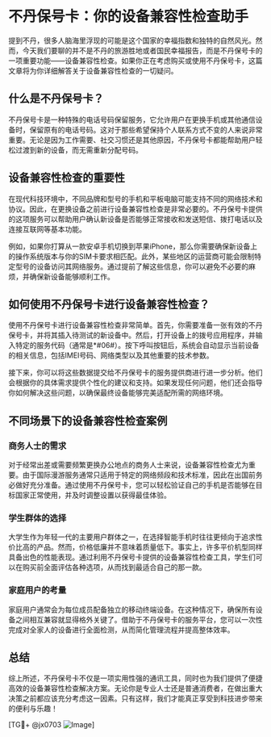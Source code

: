 # 不丹保号卡：你的设备兼容性检查助手

提到不丹，很多人脑海里浮现的可能是这个国家的幸福指数和独特的自然风光。然而，今天我们要聊的并不是不丹的旅游胜地或者国民幸福报告，而是不丹保号卡的一项重要功能——设备兼容性检查。如果你正在考虑购买或使用不丹保号卡，这篇文章将为你详细解答关于设备兼容性检查的一切疑问。

## 什么是不丹保号卡？

不丹保号卡是一种特殊的电话号码保留服务，它允许用户在更换手机或其他通信设备时，保留原有的电话号码。这对于那些希望保持个人联系方式不变的人来说非常重要。无论是因为工作需要、社交习惯还是其他原因，不丹保号卡都能帮助用户轻松过渡到新的设备，而无需重新分配号码。

## 设备兼容性检查的重要性

在现代科技环境中，不同品牌和型号的手机和平板电脑可能支持不同的网络技术和协议。因此，在更换设备之前进行设备兼容性检查是非常必要的。不丹保号卡提供的这项服务可以帮助用户确认新设备是否能够正常接收和发送短信、拨打电话以及连接互联网等基本功能。

例如，如果你打算从一款安卓手机切换到苹果iPhone，那么你需要确保新设备上的操作系统版本与你的SIM卡要求相匹配。此外，某些地区的运营商可能会限制特定型号的设备访问其网络服务。通过提前了解这些信息，你可以避免不必要的麻烦，并确保新设备能够顺利工作。

## 如何使用不丹保号卡进行设备兼容性检查？

使用不丹保号卡进行设备兼容性检查非常简单。首先，你需要准备一张有效的不丹保号卡，并将其插入待测试的新设备中。然后，打开设备上的拨号应用程序，并输入特定的服务代码（通常是*#06#）。按下呼叫按钮后，系统会自动显示当前设备的相关信息，包括IMEI号码、网络类型以及其他重要的技术参数。

接下来，你可以将这些数据提交给不丹保号卡的服务提供商进行进一步分析。他们会根据你的具体需求提供个性化的建议和支持。如果发现任何问题，他们还会指导你如何解决这些问题，以确保最终设备能够完美适配所需的网络环境。

## 不同场景下的设备兼容性检查案例

### 商务人士的需求

对于经常出差或需要频繁更换办公地点的商务人士来说，设备兼容性检查尤为重要。由于国际漫游服务通常只适用于特定的网络频段和技术标准，因此在出国前务必做好充分准备。通过使用不丹保号卡，您可以轻松验证自己的手机是否能够在目标国家正常使用，并及时调整设置以获得最佳体验。

### 学生群体的选择

大学生作为年轻一代的主要用户群体之一，在选择智能手机时往往更倾向于追求性价比高的产品。然而，价格低廉并不意味着质量低下。事实上，许多平价机型同样具备出色的性能表现。通过利用不丹保号卡提供的设备兼容性检查工具，学生们可以在购买前全面评估各种选项，从而找到最适合自己的那一款。

### 家庭用户的考量

家庭用户通常会为每位成员配备独立的移动终端设备。在这种情况下，确保所有设备之间相互兼容就显得格外关键了。借助于不丹保号卡的服务平台，您可以一次性完成对全家人的设备进行全面检测，从而简化管理流程并提高整体效率。

## 总结

综上所述，不丹保号卡不仅是一项实用性强的通讯工具，同时也为我们提供了便捷高效的设备兼容性检查解决方案。无论你是专业人士还是普通消费者，在做出重大决策之前都应该充分考虑这一因素。只有这样，我们才能真正享受到科技进步带来的便利与乐趣！

[TG💪+ @jx0703 ![Image](https://github.com/user-attachments/assets/dbca1d08-cadb-493c-b0ec-ad6f7a83f270)]